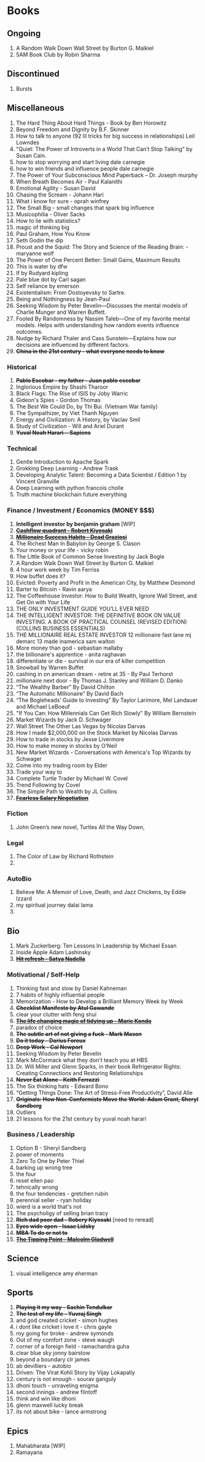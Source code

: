 # Books
## Ongoing
1. A Random Walk Down Wall Street by Burton G. Malkiel
1. 5AM Book Club by Robin Sharma

## Discontinued
1. Bursts

## Miscellaneous
1. The Hard Thing About Hard Things - Book by Ben Horowitz
2. Beyond Freedom and Dignity by B.F. Skinner
2. How to talk to anyone (92 lil tricks for big success in relationships) Leil Lowndes
5. "Quiet: The Power of Introverts in a World That Can’t Stop Talking" by Susan Cain. 
6. how to stop worrying and start living dale carnegie
7. how to win friends and influence people dale carnegie
8. The Power of Your Subconscious Mind Paperback – Dr. Joseph murphy
9. When Breath Becomes Air - Paul Kalanithi
11. Emotional Agility - Susan David
12. Chasing the Scream - Johann Hari
13. What i know for sure - oprah winfrey
15. The Small Big - small changes that spark big influence
16. Musicophilia - Oliver Sacks
17. How to lie with statistics?
18. magic of thinking big
19. Paul Graham, How You Know
20. Seth Godin the dip
21. Proust and the Squid: The Story and Science of the Reading Brain: - maryanne wolf
22. The Power of One Percent Better: Small Gains, Maximum Results
23. This is water by dfw
24. If by Rudyard kipling
25. Pale blue dot by Carl sagan
26. Self reliance by emerson
27. Existentialism: From Dostoyevsky to Sartre. 
28. Being and Nothingness by Jean-Paul
1. Seeking Wisdom by Peter Bevelin—Discusses the mental models of Charlie Munger and Warren Buffett.
1. Fooled By Randomness by Nassim Taleb—One of my favorite mental models. Helps with understanding how random events influence outcomes.
1. Nudge by Richard Thaler and Cass Sunstein—Explains how our decisions are influenced by different factors.
1. ~~**China in the 21st century - what everyone needs to know**~~


### Historical
1. ~~**Pablo Escobar - my father - Juan pablo escobar**~~
1. Inglorious Empire by Shashi Tharoor
2. Black Flags: The Rise of ISIS by Joby Warric
3. Gideon's Spies - Gordon Thomas
4. The Best We Could Do, by Thi Bui. (Vietnam War family)
5. The Sympathizer, by Viet Thanh Nguyen
6. Energy and Civilization: A History, by Vaclav Smil
7. Study of Civilization - Will and Ariel Durant
8. ~~**Yuval Noah Harari — Sapiens**~~

### Technical
1. Gentle Introduction to Apache Spark
2. Grokking Deep Learning - Andrew Trask
3. Developing Analytic Talent: Becoming a Data Scientist / Edition 1 by Vincent Granville
4. Deep Learning with python francois cholle
1. Truth machine blockchain future everything

### Finance / Investment / Economics (MONEY $$$)
1. **Intelligent investor by benjamin graham** [WIP]
1. ~~**[Cashflow quadrant - Robert Kiyosaki](https://medium.com/read-with-chai/cashflow-quadrant-f1d42a2b462a)**~~
1. ~~**[Millionaire Success Habits - Dead Graziosi](https://medium.com/read-with-chai/millionaire-success-habits-d1526db31495)**~~
1. The Richest Man In Babylon by George S. Clason
1. Your money or your life - vicky robin
1. The Little Book of Common Sense Investing by Jack Bogle
1. A Random Walk Down Wall Street by Burton G. Malkiel
1. 4 hour work week by Tim Ferriss
1. How buffet does it?
2. Evicted: Poverty and Profit in the American City, by Matthew Desmond
3. Barter to Bitcoin - Ravin aarya
4. The Coffeehouse Investor: How to Build Wealth, Ignore Wall Street, and Get On with Your Life
7. THE ONLY INVESTMENT GUIDE YOU’LL EVER NEED
9. THE INTELLIGENT INVESTOR: THE DEFINITIVE BOOK ON VALUE INVESTING. A BOOK OF PRACTICAL COUNSEL (REVISED EDITION) (COLLINS BUSINESS ESSENTIALS)
10. THE MILLIONAIRE REAL ESTATE INVESTOR
12 millionaire fast lane mj demarc
13 made inamerica sam walton
14. More money than god - sebastian mallaby
15. the billionaire's apprentice - anita raghavan
16. differentiate or die - survival in our era of killer competition
1. Snowball by Warren Buffet
1. cashing in on american dream - retire at 35 - By Paul Terhorst
1. millionaire next door - By Thomas J. Stanley and William D. Danko
1. “The Wealthy Barber” By David Chilton
1. “The Automatic Millionaire” By David Bach
1. “The Bogleheads’ Guide to Investing” By Taylor Larimore, Mel Landauer and Michael LeBoeuf
1. "If You Can: How Millennials Can Get Rich Slowly" By William Bernstein
1. Market Wizards by Jack D. Schwager
1. Wall Street The Other Las Vegas by Nicolas Darvas
1. How I made $2,000,000 on the Stock Market by Nicolas Darvas
1. How to trade in stocks by Jesse Livermore
1. How to make money in stocks by O'Neil
1. New Market Wizards - Conversations with America's Top Wizards by Schwager
1. Come into my trading room by Elder
1. Trade your way to 
1. Complete Turtle Trader by Michael W. Covel
1. Trend Following by Covel
1. The Simple Path to Wealth by JL Collins
1. ~~**[Fearless Salary Negotiation](https://medium.com/read-with-chai/fearless-salary-negotiation-250330afa269)**~~

### Fiction
1. John Green’s new novel, Turtles All the Way Down,

### Legal
1. The Color of Law by Richard Rothstein
2. 

### AutoBio
1. Believe Me: A Memoir of Love, Death, and Jazz Chickens, by Eddie Izzard
2. my spiritual journey dalai lama
3. 

## Bio
1. Mark Zuckerberg: Ten Lessons In Leadership by Michael Essan
2. Inside Apple Adam Lashinsky
1. ~~**[Hit refresh - Satya Nadella](https://medium.com/read-with-chai/hit-refresh-1dc785d1a199)**~~

### Motivational / Self-Help
1. Thinking fast and slow by Daniel Kahneman
2. 7 habits of highly influential people
3. Memorization - How to Develop a Brilliant Memory Week by Week
4. ~~**Checklist Manifesto by Atul Gawande**~~
5. clear your clutter with feng shui
1. ~~**[The life changing magic of tidying up - Marie Kondo](https://medium.com/read-with-chai/the-life-changing-magic-of-tidying-up-93822eb7d528)**~~
1. paradox of choice 
1. ~~**The subtle art of not giving a fuck - Mark Mason**~~
1. ~~**Do it today - Darius Foroux**~~
1. ~~**Deep Work - Cal Newport**~~
1. Seeking Wisdom by Peter Bevelin
1. Mark McCormack what they don't teach you at HBS
1. Dr. Will Miller and Glenn Sparks, in their book Refrigerator Rights: Creating Connections and Restoring Relationships
1. ~~**Never Eat Alone - Keith Ferrazzi**~~
1. The Six thinking hats - Edward Bono
1. “Getting Things Done: The Art of Stress-Free Productivity”, David Alle
1. ~~**Originals: How Non-Conformists Move the World: Adam Grant, Sheryl Sandberg**~~
1. Outliers
1. 21 lessons for the 21st century by yuval noah harari

### Business / Leadership
1. Option B - Sheryl Sandberg
2. power of moments
3. Zero To One by Peter Thiel
4. barking up wrong tree
5. the four
6. reset ellen pao
7. tehnically wrong
8. the four tendencies - gretchen rubin
9. perennial seller - ryan holiday
10. wierd is a world that's not
11. The psycholigy of selling brian tracy
12. ~~**Rich dad poor dad - Robery Kiyosaki**~~ [need to reread]
13. ~~**Eyes wide open - Isaac Lidsky**~~
1. ~~**MBA To do or not to**~~
1. ~~**[The Tipping Point - Malcolm Gladwell](https://medium.com/read-with-chai/the-tipping-point-f9f63eda02ef)**~~

## Science
1. visual intelligence amy eherman

## Sports
1. ~~**Playing it my way - Sachin Tendulkar**~~
1. ~~**The test of my life - Yuvraj Singh**~~
1. and god created cricket - simon hughes
1. i dont like cricket i love it - chris gayle
1. roy going for broke - andrew symonds
1. Out of my comfort zone - steve waugh
1. corner of a foreign field - ramachandra guha
1. clear blue sky jonny bairstow
1. beyond a boundary clr james
1. ab devilliers - autobio
1. Driven: The Virat Kohli Story by Vijay Lokapally
1. century is not enough - sourav ganguly
1. dhoni touch - unraveling enigma
1. second innings - andrew flintoff
1. think and win like dhoni 
1. glenn maxwell lucky break
1. its not about bike - lance armstrong

## Epics
1. Mahabharata [WIP]
2. Ramayana
